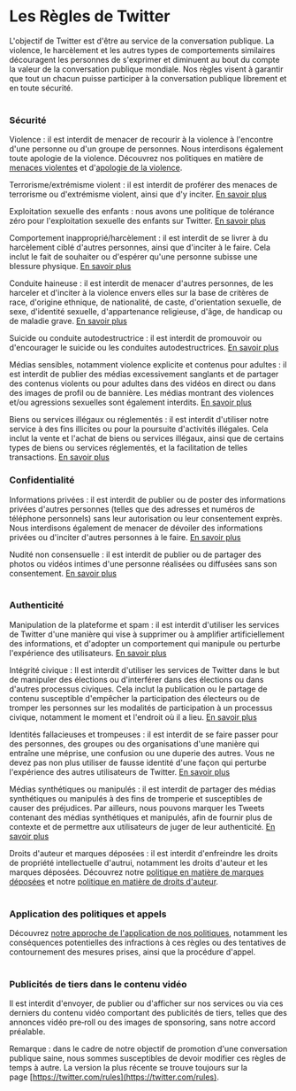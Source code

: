 Les Règles de Twitter
=====================

L'objectif de Twitter est d'être au service de la conversation publique. La violence, le harcèlement et les autres types de comportements similaires découragent les personnes de s'exprimer et diminuent au bout du compte la valeur de la conversation publique mondiale. Nos règles visent à garantir que tout un chacun puisse participer à la conversation publique librement et en toute sécurité.  
 

### Sécurité

  
Violence : il est interdit de menacer de recourir à la violence à l'encontre d'une personne ou d'un groupe de personnes. Nous interdisons également toute apologie de la violence. Découvrez nos politiques en matière de [menaces violentes](https://help.twitter.com/fr/rules-and-policies/violent-threats-glorification.html) et d'[apologie de la violence](https://help.twitter.com/fr/rules-and-policies/glorification-of-violence.html). 

Terrorisme/extrémisme violent : il est interdit de proférer des menaces de terrorisme ou d'extrémisme violent, ainsi que d'y inciter. [En savoir plus](https://help.twitter.com/fr/rules-and-policies/violent-groups.html)

Exploitation sexuelle des enfants : nous avons une politique de tolérance zéro pour l'exploitation sexuelle des enfants sur Twitter. [En savoir plus](https://help.twitter.com/fr/rules-and-policies/sexual-exploitation-policy.html)

Comportement inapproprié/harcèlement : il est interdit de se livrer à du harcèlement ciblé d'autres personnes, ainsi que d'inciter à le faire. Cela inclut le fait de souhaiter ou d'espérer qu'une personne subisse une blessure physique. [En savoir plus](https://help.twitter.com/fr/rules-and-policies/abusive-behavior.html)

Conduite haineuse : il est interdit de menacer d'autres personnes, de les harceler et d'inciter à la violence envers elles sur la base de critères de race, d'origine ethnique, de nationalité, de caste, d'orientation sexuelle, de sexe, d'identité sexuelle, d'appartenance religieuse, d'âge, de handicap ou de maladie grave. [En savoir plus](https://help.twitter.com/fr/rules-and-policies/hateful-conduct-policy.html) 

Suicide ou conduite autodestructrice : il est interdit de promouvoir ou d'encourager le suicide ou les conduites autodestructrices. [En savoir plus](https://help.twitter.com/fr/rules-and-policies/glorifying-self-harm.html)

Médias sensibles, notamment violence explicite et contenus pour adultes : il est interdit de publier des médias excessivement sanglants et de partager des contenus violents ou pour adultes dans des vidéos en direct ou dans des images de profil ou de bannière. Les médias montrant des violences et/ou agressions sexuelles sont également interdits. [En savoir plus](https://help.twitter.com/fr/rules-and-policies/media-policy.html) 

Biens ou services illégaux ou réglementés : il est interdit d'utiliser notre service à des fins illicites ou pour la poursuite d'activités illégales. Cela inclut la vente et l'achat de biens ou services illégaux, ainsi que de certains types de biens ou services réglementés, et la facilitation de telles transactions. [En savoir plus](https://help.twitter.com/fr/rules-and-policies/regulated-goods-services.html)  
  

### Confidentialité

  
Informations privées : il est interdit de publier ou de poster des informations privées d'autres personnes (telles que des adresses et numéros de téléphone personnels) sans leur autorisation ou leur consentement exprès. Nous interdisons également de menacer de dévoiler des informations privées ou d'inciter d'autres personnes à le faire. [En savoir plus](https://help.twitter.com/fr/rules-and-policies/personal-information.html)

Nudité non consensuelle : il est interdit de publier ou de partager des photos ou vidéos intimes d'une personne réalisées ou diffusées sans son consentement. [En savoir plus](https://help.twitter.com/fr/rules-and-policies/intimate-media.html)  
 

### Authenticité

  
Manipulation de la plateforme et spam : il est interdit d'utiliser les services de Twitter d'une manière qui vise à supprimer ou à amplifier artificiellement des informations, et d'adopter un comportement qui manipule ou perturbe l'expérience des utilisateurs. [En savoir plus](https://help.twitter.com/fr/rules-and-policies/platform-manipulation.html)

Intégrité civique : Il est interdit d'utiliser les services de Twitter dans le but de manipuler des élections ou d'interférer dans des élections ou dans d'autres processus civiques. Cela inclut la publication ou le partage de contenu susceptible d'empêcher la participation des électeurs ou de tromper les personnes sur les modalités de participation à un processus civique, notamment le moment et l'endroit où il a lieu. [En savoir plus](https://help.twitter.com/fr/rules-and-policies/election-integrity-policy.html)

Identités fallacieuses et trompeuses : il est interdit de se faire passer pour des personnes, des groupes ou des organisations d'une manière qui entraîne une méprise, une confusion ou une duperie des autres. Vous ne devez pas non plus utiliser de fausse identité d'une façon qui perturbe l'expérience des autres utilisateurs de Twitter. [En savoir plus](https://help.twitter.com/fr/rules-and-policies/twitter-impersonation-and-deceptive-identities-policy.html)

Médias synthétiques ou manipulés : il est interdit de partager des médias synthétiques ou manipulés à des fins de tromperie et susceptibles de causer des préjudices. Par ailleurs, nous pouvons marquer les Tweets contenant des médias synthétiques et manipulés, afin de fournir plus de contexte et de permettre aux utilisateurs de juger de leur authenticité. [En savoir plus](https://help.twitter.com/fr/rules-and-policies/manipulated-media.html)

Droits d'auteur et marques déposées : il est interdit d'enfreindre les droits de propriété intellectuelle d'autrui, notamment les droits d'auteur et les marques déposées. Découvrez notre [politique en matière de marques déposées](https://help.twitter.com/fr/rules-and-policies/twitter-trademark-policy.html) et notre [politique en matière de droits d'auteur](https://help.twitter.com/fr/rules-and-policies/copyright-policy.html).  
 

### Application des politiques et appels

  
Découvrez [notre approche de l'application de nos politiques](https://help.twitter.com/fr/rules-and-policies/enforcement-philosophy.html), notamment les conséquences potentielles des infractions à ces règles ou des tentatives de contournement des mesures prises, ainsi que la procédure d'appel.  
 

### Publicités de tiers dans le contenu vidéo

  
Il est interdit d'envoyer, de publier ou d'afficher sur nos services ou via ces derniers du contenu vidéo comportant des publicités de tiers, telles que des annonces vidéo pre‑roll ou des images de sponsoring, sans notre accord préalable.

Remarque : dans le cadre de notre objectif de promotion d'une conversation publique saine, nous sommes susceptibles de devoir modifier ces règles de temps à autre. La version la plus récente se trouve toujours sur la page [https://twitter.com/rules](https://twitter.com/rules).